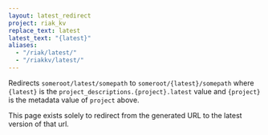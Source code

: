```yaml
---
layout: latest_redirect
project: riak_kv
replace_text: latest
latest_text: "{latest}"
aliases:
  - "/riak/latest/"
  - "/riakkv/latest/"
---
```


Redirects `someroot/latest/somepath` to `someroot/{latest}/somepath` 
where `{latest}` is the `project_descriptions.{project}.latest` value
and `{project}` is the metadata value of `project` above.

This page exists solely to redirect from the generated URL to the latest version of
that url.



